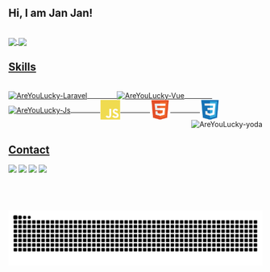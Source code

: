 ## Hi, I am Jan Jan! 
</br>

 <div>
  <a href="https://github.com/AreYouLucky">
   <img align="center" height="170" src="https://github-readme-stats.vercel.app/api/top-langs/?username=AreYouLucky&layout=compact&langs_count=16&theme=dracula"/>
  <img align="center" src="https://github-readme-stats.vercel.app/api?username=AreYouLucky&show_icons=true&theme=dracula&include_all_commits=true&count_private=true&hide=issues"/>
</div>
 
 ## Skills
<div style="display: inline_block"><br>
 <img height="40" align="center" alt="AreYouLucky-Laravel" src="https://cdn.jsdelivr.net/gh/devicons/devicon@latest/icons/laravel/laravel-original-wordmark.svg" />
 &nbsp;&nbsp;&nbsp;&nbsp;&nbsp;&nbsp;&nbsp;&nbsp;&nbsp;&nbsp;&nbsp;&nbsp;&nbsp;
 <img height="40" align="center" alt="AreYouLucky-Vue" src="https://cdn.jsdelivr.net/gh/devicons/devicon@latest/icons/vuejs/vuejs-original.svg" />
  &nbsp;&nbsp;&nbsp;&nbsp;&nbsp;&nbsp;&nbsp;&nbsp;&nbsp;&nbsp;&nbsp;&nbsp;&nbsp;
  <img height="40" align="center" alt="AreYouLucky-Js" height="30" width="40" src="https://cdn.jsdelivr.net/gh/devicons/devicon@latest/icons/java/java-original-wordmark.svg">
 &nbsp;&nbsp;&nbsp;&nbsp;&nbsp;&nbsp;&nbsp;&nbsp;&nbsp;&nbsp;&nbsp;&nbsp;&nbsp;
  <img height="40" align="center" alt="AreYouLucky-Js" height="30" width="40" src="https://raw.githubusercontent.com/devicons/devicon/master/icons/javascript/javascript-plain.svg">
 &nbsp;&nbsp;&nbsp;&nbsp;&nbsp;&nbsp;&nbsp;&nbsp;&nbsp;&nbsp;&nbsp;&nbsp;&nbsp;
  <img height="40" align="center" alt="AreYouLucky-HTML" height="30" width="40" src="https://raw.githubusercontent.com/devicons/devicon/master/icons/html5/html5-original.svg">
 &nbsp;&nbsp;&nbsp;&nbsp;&nbsp;&nbsp;&nbsp;&nbsp;&nbsp;&nbsp;&nbsp;&nbsp;&nbsp;
  <img height="40" align="center" alt="AreYouLucky-CSS" height="30" width="40" src="https://raw.githubusercontent.com/devicons/devicon/master/icons/css3/css3-original.svg">
  <img align="right" height="180em" alt="AreYouLucky-yoda" src="https://giphy.com/embed/QAsHga1AB6dIGUsui6">
</div>
  
</br>

## Contact 
<div> 
  <a href="www.linkedin.com/in/john-michael-cagadas-1190482b2" target="_blank"><img src="https://img.shields.io/badge/-LinkedIn-%230077B5?style=for-the-badge&logo=linkedin&logoColor=white" target="_blank"></a> 
  <a href="https://x.com/_AreYouLucky" target="_blank"><img src="https://img.shields.io/badge/-Twitter-%23EA4335?style=for-the-badge&logo=youtube&logoColor=white" target="_blank"></a>
  <a href="https://www.instagram.com/_areyoulucky/" target="_blank"><img src="https://img.shields.io/badge/-Instagram-%23E4405F?style=for-the-badge&logo=instagram&logoColor=white" target="_blank"></a>
  <a href = "mailto: johnmichaelcagadas@gmail.com"><img src="https://img.shields.io/badge/-Gmail-%23333?style=for-the-badge&logo=gmail&logoColor=white" target="_blank"></a>
 </br>
</br>
 
  ![Snake animation](https://github.com/AreYouLucky/AreYouLucky/blob/main/github-contribution-grid-snake.svg)
 
</div>
